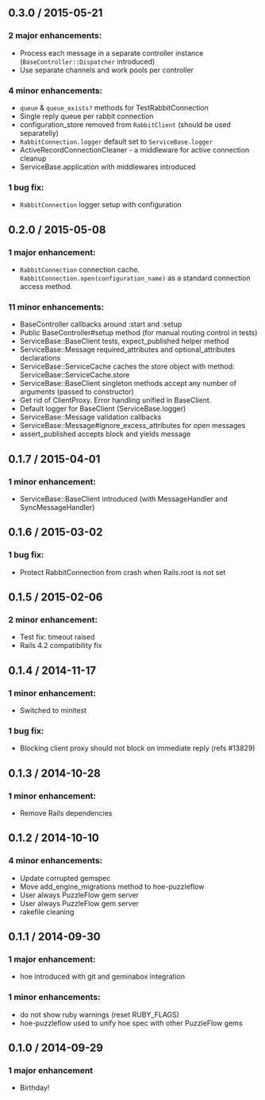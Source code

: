 ## 0.3.0 / 2015-05-21

### 2 major enhancements:

  * Process each message in a separate controller instance (`BaseController::Dispatcher` introduced)
  * Use separate channels and work pools per controller

### 4 minor enhancements:

  * `queue` & `queue_exists?` methods for TestRabbitConnection
  * Single reply queue per rabbit connection
  * configuration_store removed from `RabbitClient` (should be used separatelly)
  * `RabbitConnection.logger` default set to `ServiceBase.logger`
  * ActiveRecordConnectionCleaner - a middleware for active connection cleanup
  * ServiceBase.application with middlewares introduced

### 1 bug fix:

  * `RabbitConnection` logger setup with configuration

## 0.2.0 / 2015-05-08

### 1 major enhancement:

  * `RabbitConnection` connection cache. `RabbitConnection.open(configuration_name)` as a standard connection access method.

### 11 minor enhancements:

  * BaseController callbacks around :start and :setup
  * Public BaseController#setup method (for manual routing control in tests)
  * ServiceBase::BaseClient tests, expect_published helper method
  * ServiceBase::Message required_attributes and optional_attributes declarations
  * ServiceBase::ServiceCache caches the store object with method: ServiceBase::ServiceCache.store
  * ServiceBase::BaseClient singleton methods accept any number of arguments (passed to constructor)
  * Get rid of ClientProxy. Error handling unified in BaseClient.
  * Default logger for BaseClient (ServiceBase.logger)
  * ServiceBase::Message validation callbacks
  * ServiceBase::Message#ignore_excess_attributes for open messages
  * assert_published accepts block and yields message
  
## 0.1.7 / 2015-04-01

### 1 minor enhancement:

  * ServiceBase::BaseClient introduced (with MessageHandler and SyncMessageHandler)
  
## 0.1.6 / 2015-03-02

### 1 bug fix:

  * Protect RabbitConnection from crash when Rails.root is not set
  
## 0.1.5 / 2015-02-06

### 2 minor enhancement:

  * Test fix: timeout raised
  * Rails 4.2 compatibility fix

## 0.1.4 / 2014-11-17

### 1 minor enhancement:

  * Switched to minitest

### 1 bug fix:

  * Blocking client proxy should not block on immediate reply (refs #13829)

## 0.1.3 / 2014-10-28

### 1 minor enhancement:

  * Remove Rails dependencies

## 0.1.2 / 2014-10-10

### 4 minor enhancements:

  * Update corrupted gemspec
  * Move add_engine_migrations method to hoe-puzzleflow
  * User always PuzzleFlow gem server
  * User always PuzzleFlow gem server
  * rakefile cleaning

## 0.1.1 / 2014-09-30

### 1 major enhancement:

  * hoe introduced with git and geminabox integration

### 1 minor enhancements:

  * do not show ruby warnings (reset RUBY_FLAGS)
  * hoe-puzzleflow used to unify hoe spec with other PuzzleFlow gems

## 0.1.0 / 2014-09-29

### 1 major enhancement

  * Birthday!




